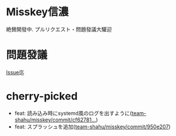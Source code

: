 # Misskey信濃
絶賛開發中.
プルリクエスト・問題發議大驩迎
# 問題發議
[Issue](https://github.com/SHINANOSKEY-Projekt/SHINANOSKEY/issues/)迄
# cherry-picked
- feat: 読み込み時にsystemd風のログを出すように([team-shahu/misskey/commit/cf62781...](https://github.com/team-shahu/misskey/commit/cf627816024726346a16b0d23f9f121a37ff9ae6))
- feat: スプラッシュを追加([team-shahu/misskey/commit/950e207](https://github.com/team-shahu/misskey/commit/950e20733b06a0eaf20b216ab3b72c52eaf4c517))

